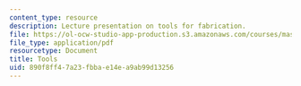 ```yaml
---
content_type: resource
description: Lecture presentation on tools for fabrication.
file: https://ol-ocw-studio-app-production.s3.amazonaws.com/courses/mas-742-industrial-design-intelligence-a-cognitive-approach-to-engineering-fall-2003/890f8ff47a23fbbae14ea9ab99d13256_tools.pdf
file_type: application/pdf
resourcetype: Document
title: Tools
uid: 890f8ff4-7a23-fbba-e14e-a9ab99d13256
---
```

